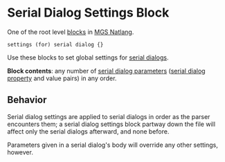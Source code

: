 # Serial Dialog Settings Block

One of the root level [blocks](mgs/block) in [MGS Natlang](mgs/mgs_natlang).

```
settings (for) serial dialog {}
```

Use these blocks to set global settings for [serial dialogs](mgs/serial_dialogs_mgs).

**Block contents**: any number of [serial dialog parameters](mgs/serial_dialog_parameters_mgs) ([serial dialog property](dialogs/serial_dialog_properties) and value pairs) in any order.

## Behavior

Serial dialog settings are applied to serial dialogs in order as the parser encounters them; a serial dialog settings block partway down the file will affect only the serial dialogs afterward, and none before.

Parameters given in a serial dialog's body will override any other settings, however.
